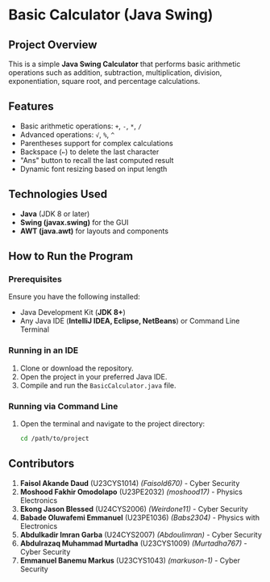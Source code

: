 # Basic Calculator (Java Swing)  

## **Project Overview**  
This is a simple **Java Swing Calculator** that performs basic arithmetic operations such as addition, subtraction, multiplication, division, exponentiation, square root, and percentage calculations.  

## **Features**  
- Basic arithmetic operations: `+`, `-`, `*`, `/`  
- Advanced operations: `√`, `%`, `^`  
- Parentheses support for complex calculations  
- Backspace (`←`) to delete the last character  
- "Ans" button to recall the last computed result  
- Dynamic font resizing based on input length  

## **Technologies Used**  
- **Java** (JDK 8 or later)  
- **Swing (javax.swing)** for the GUI  
- **AWT (java.awt)** for layouts and components  

## **How to Run the Program**  
### **Prerequisites**  
Ensure you have the following installed:  
- Java Development Kit (**JDK 8+**)  
- Any Java IDE (**IntelliJ IDEA, Eclipse, NetBeans**) or Command Line Terminal  

### **Running in an IDE**  
1. Clone or download the repository.  
2. Open the project in your preferred Java IDE.  
3. Compile and run the `BasicCalculator.java` file.  

### **Running via Command Line**  
1. Open the terminal and navigate to the project directory:  
   ```sh
   cd /path/to/project
## **Contributors**  
1. **Faisol Akande Daud** (U23CYS1014) *(Faisold670)* - Cyber Security  
2. **Moshood Fakhir Omodolapo** (U23PE2032) *(moshood17)* - Physics Electronics  
3. **Ekong Jason Blessed** (U24CYS2006) *(Weirdone11)* - Cyber Security  
4. **Babade Oluwafemi Emmanuel** (U23PE1036) *(Babs2304)* - Physics with Electronics  
5. **Abdulkadir Imran Garba** (U24CYS2007) *(Abdoulimran)* - Cyber Security  
6. **Abdulrazaq Muhammad Murtadha** (U23CYS1009) *(Murtadha767)* - Cyber Security  
7. **Emmanuel Banemu Markus** (U23CYS1043) *(markuson-1)* - Cyber Security  
